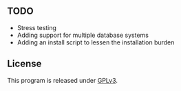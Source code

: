 ## TODO
 * Stress testing
 * Adding support for multiple database systems
 * Adding an install script to lessen the installation burden

## License

This program is released under [GPLv3](https://www.gnu.org/licenses/gpl.html).
